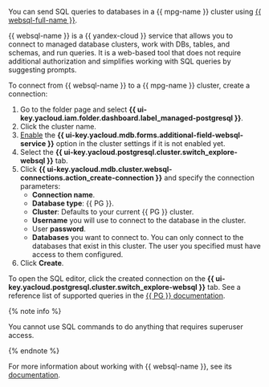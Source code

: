 You can send SQL queries to databases in a {{ mpg-name }} cluster using [{{ websql-full-name }}](../../../websql).

{{ websql-name }} is a {{ yandex-cloud }} service that allows you to connect to managed database clusters, work with DBs, tables, and schemas, and run queries. It is a web-based tool that does not require additional authorization and simplifies working with SQL queries by suggesting prompts.

To connect from {{ websql-name }} to a {{ mpg-name }} cluster, create a connection:

1. Go to the folder page and select **{{ ui-key.yacloud.iam.folder.dashboard.label_managed-postgresql }}**.
1. Click the cluster name.
1. [Enable](../../../managed-postgresql/operations/update.md#change-additional-settings) the **{{ ui-key.yacloud.mdb.forms.additional-field-websql-service }}** option in the cluster settings if it is not enabled yet.
1. Select the **{{ ui-key.yacloud.postgresql.cluster.switch_explore-websql }}** tab.
1. Click **{{ ui-key.yacloud.mdb.cluster.websql-connections.action_create-connection }}** and specify the connection parameters:
   * **Connection name**.
   * **Database type**: {{ PG }}.
   * **Cluster**: Defaults to your current {{ PG }} cluster.
   * **Username** you will use to connect to the database in the cluster.
   * User **password**.
   * **Databases** you want to connect to. You can only connect to the databases that exist in this cluster. The user you specified must have access to them configured.
1. Click **Create**.

To open the SQL editor, click the created connection on the **{{ ui-key.yacloud.postgresql.cluster.switch_explore-websql }}** tab. See a reference list of supported queries in the [{{ PG }} documentation](https://www.postgresql.org/docs/current/sql.html).

{% note info %}

You cannot use SQL commands to do anything that requires superuser access.

{% endnote %}

For more information about working with {{ websql-name }}, see its [documentation](../../../websql/operations/index.md).
